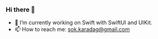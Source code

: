### Hi there 👋

- 🔭 I’m currently working on Swift with SwiftUI and UIKit.
- 📫 How to reach me: sok.karadag@gmail.com
<!--
**soKaradag/soKaradag** is a ✨ _special_ ✨ repository because its `README.md` (this file) appears on your GitHub profile.

Here are some ideas to get you started:
- 🌱 I’m currently learning UIKit
- 🌱 I’m currently learning ...
- 👯 I’m looking to collaborate on ...
- 🤔 I’m looking for help with ...
- 💬 Ask me about ...
- 😄 Pronouns: ...
- ⚡ Fun fact: ...
-->
